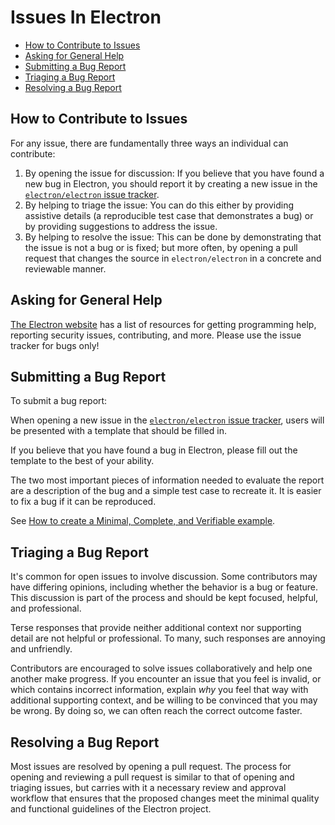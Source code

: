 # Issues In Electron

* [How to Contribute to Issues](#how-to-contribute-to-issues)
* [Asking for General Help](#asking-for-general-help)
* [Submitting a Bug Report](#submitting-a-bug-report)
* [Triaging a Bug Report](#triaging-a-bug-report)
* [Resolving a Bug Report](#resolving-a-bug-report)

## How to Contribute to Issues

For any issue, there are fundamentally three ways an individual can
contribute:

1. By opening the issue for discussion: If you believe that you have found
   a new bug in Electron, you should report it by creating a new issue in
   the [`electron/electron` issue tracker](https://github.com/electron/electron/issues).
2. By helping to triage the issue: You can do this either by providing
   assistive details (a reproducible test case that demonstrates a bug) or by
   providing suggestions to address the issue.
3. By helping to resolve the issue: This can be done by demonstrating
   that the issue is not a bug or is fixed; but more often, by opening
   a pull request that changes the source in `electron/electron` in a
   concrete and reviewable manner.

## Asking for General Help

[The Electron website](https://electronjs.org/community) has a
list of resources for getting programming help, reporting security issues,
contributing, and more. Please use the issue tracker for bugs only!

## Submitting a Bug Report

To submit a bug report:

When opening a new issue in the [`electron/electron` issue tracker](https://github.com/electron/electron/issues/new/choose), users
will be presented with a template that should be filled in.

If you believe that you have found a bug in Electron, please fill out the template
to the best of your ability.

The two most important pieces of information needed to evaluate the report are
a description of the bug and a simple test case to recreate it. It is easier to fix
a bug if it can be reproduced.

See [How to create a Minimal, Complete, and Verifiable example](https://stackoverflow.com/help/mcve).

## Triaging a Bug Report

It's common for open issues to involve discussion. Some contributors may
have differing opinions, including whether the behavior is a bug or feature.
This discussion is part of the process and should be kept focused, helpful,
and professional.

Terse responses that provide neither additional context nor supporting detail
are not helpful or professional. To many, such responses are annoying and
unfriendly.

Contributors are encouraged to solve issues collaboratively and help one
another make progress. If you encounter an issue that you feel is invalid, or
which contains incorrect information, explain *why* you feel that way with
additional supporting context, and be willing to be convinced that you may
be wrong. By doing so, we can often reach the correct outcome faster.

## Resolving a Bug Report

Most issues are resolved by opening a pull request. The process for opening and
reviewing a pull request is similar to that of opening and triaging issues, but
carries with it a necessary review and approval workflow that ensures that the
proposed changes meet the minimal quality and functional guidelines of the
Electron project.
